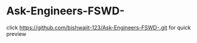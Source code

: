 # Ask-Engineers-FSWD-
click https://github.com/bishwajit-123/Ask-Engineers-FSWD-.git for quick preview
